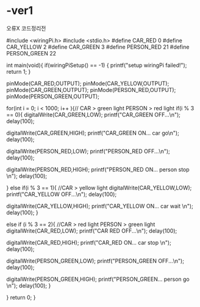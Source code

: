 # -ver1
오류X 코드정리전

#include <wiringPi.h>
#include <stdio.h>
#define CAR_RED 0
#define CAR_YELLOW 2
#define CAR_GREEN 3
#define PERSON_RED 21 
#define PERSON_GREEN 22


int main(void){
 if(wiringPiSetup() == -1) {
  printf("setup wiringPi failed!");
  return 1;
 }

 pinMode(CAR_RED,OUTPUT);
 pinMode(CAR_YELLOW,OUTPUT);
 pinMode(CAR_GREEN,OUTPUT);
 pinMode(PERSON_RED,OUTPUT);
 pinMode(PERSON_GREEN,OUTPUT);


 for(int i = 0; i < 1000; i++ ){// CAR > green light PERSON > red light
 if(i % 3 == 0){
  digitalWrite(CAR_GREEN,LOW);
  printf("CAR_GREEN OFF...\n");
  delay(100);

  digitalWrite(CAR_GREEN,HIGH);
  printf("CAR_GREEN ON... car go\n");
  delay(100);
    
  digitalWrite(PERSON_RED,LOW);
  printf("PERSON_RED OFF...\n");
  delay(100);

  digitalWrite(PERSON_RED,HIGH);
  printf("PERSON_RED ON... person stop \n");
  delay(100);

}
 else if(i % 3 == 1){  //CAR > yellow light
  digitalWrite(CAR_YELLOW,LOW); 
  printf("CAR_YELLOW OFF...\n");
  delay(100);


  digitalWrite(CAR_YELLOW,HIGH);
  printf("CAR_YELLOW ON... car wait \n");
  delay(100);
}

  else if (i % 3 == 2){ //CAR > red light PERSON > green light
  digitalWrite(CAR_RED,LOW);
  printf("CAR RED OFF...\n");
  delay(100);

  digitalWrite(CAR_RED,HIGH);
  printf("CAR_RED ON... car stop \n");
  delay(100);
  
  digitalWrite(PERSON_GREEN,LOW); 
  printf("PERSON_GREEN OFF...\n");
  delay(100);


  digitalWrite(PERSON_GREEN,HIGH);
  printf("PERSON_GREEN... person go \n");
  delay(100);
}

 }
 return 0;
 }
